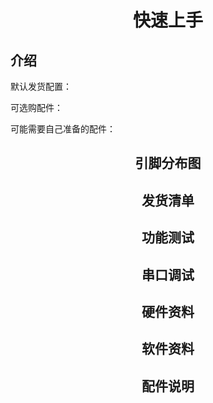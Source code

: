 <!--
 Copyright 2024 embeddedboys developers.
 SPDX-License-Identifier: MIT
-->

# <h1 align="center">快速上手</h1>

## <h2>介绍</h2>

默认发货配置：

可选购配件：

可能需要自己准备的配件：

##  <h2 align="center">引脚分布图</h2>

##  <h2 align="center">发货清单</h2>

##  <h2 align="center">功能测试</h2>

##  <h2 align="center">串口调试</h2>

##  <h2 align="center">硬件资料</h2>

##  <h2 align="center">软件资料</h2>

##  <h2 align="center">配件说明</h2>
